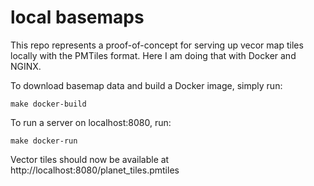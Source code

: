 # local basemaps

This repo represents a proof-of-concept for serving up vecor map tiles locally with the PMTiles format. Here I am doing that with Docker and NGINX.

To download basemap data and build a Docker image, simply run:

```console
make docker-build
```

To run a server on localhost:8080, run:

```console
make docker-run
```

Vector tiles should now be available at http://localhost:8080/planet_tiles.pmtiles
